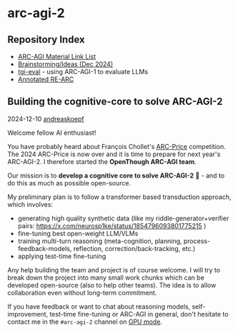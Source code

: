 # arc-agi-2

## Repository Index

- [ARC-AGI Material Link List](./docs/research.md)
- [Brainstorming/Ideas (Dec 2024)](./docs/ideas.md)
- [tgi-eval](./arc-1/tgi-eval/) - using ARC-AGI-1 to evaluate LLMs
- [Annotated RE-ARC](./arc-1/annotated-re-arc/README.md)


## Building the cognitive-core to solve ARC-AGI-2

2024-12-10 [andreaskoepf](https://x.com/neurosp1ke/)

Welcome fellow AI enthusiast!

You have probably heard about François Chollet's [ARC-Price](https://arcprize.org/) competition. The 2024 ARC-Price is now over and it is time to prepare for next year's ARC-AGI-2. I therefore started the **OpenThough ARC-AGI team**.

Our mission is to **develop a cognitive core to solve ARC-AGI-2** 🙂 - and to do this as much as possible open-source.

My preliminary plan is to follow a transformer based transduction approach, which involves:

- generating high quality synthetic data (like my riddle-generator+verifier pairs: https://x.com/neurosp1ke/status/1854796093801775215 )
- fine-tuning best open-weight LLM/VLMs
- training multi-turn reasoning (meta-cognition, planning, process-feedback-models, reflection, correction/back-tracking, etc.)
- applying test-time fine-tuning

Any help building the team and project is of course welcome. I will try to break down the project into many small work chunks which can be developed open-source (also to help other teams). The idea is to allow collaboration even without long-term commitment.

If you have feedback or want to chat about reasoning models, self-improvement, test-time fine-tuning or ARC-AGI in general, don't hesitate to contact me in the `#arc-agi-2` channel on [GPU mode](https://discord.gg/gpumode).
